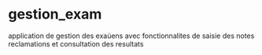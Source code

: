 # gestion_exam
application de gestion des exaùens avec fonctionnalites de saisie des notes reclamations et consultation des resultats
